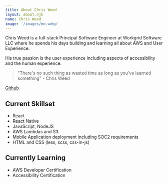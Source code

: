 ```yaml
---
title: About Chris Weed
layout: about.njk
name: Chris Weed
image: '/images/me.webp'
---
```


Chris Weed is a full-stack Principal Software Engineer at Workgrid Software LLC where he spends his days building and learning all about AWS and User Experience.

His true passion is the user experience including aspects of accessibility and the human experience.

> "There's no such thing as wasted time as long as you've learned something" - Chris Weed

[Github](https://github.com/Kikketer) 

## Current Skillset

- React
- React Native
- JavaScript, NodeJS
- AWS Lambdas and S3
- Mobile Application deployment including SOC2 requirements
- HTML and CSS (less, scss, css-in-js)

## Currently Learning

- AWS Developer Certification
- Accessibility Certification

